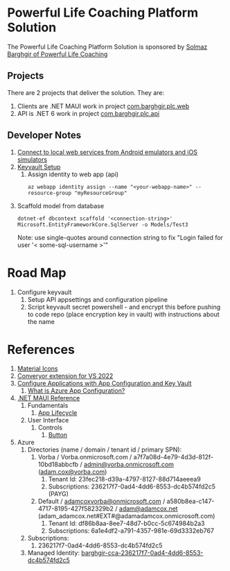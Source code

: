 ﻿# Powerful Life Coaching Platform Solution

The Powerful Life Coaching Platform Solution is sponsored by [Solmaz Barghgir of Powerful Life Coaching](http://barghgir.com/)

## Projects

There are 2 projects that deliver the solution. They are:

1. Clients are .NET MAUI work in project [com.barghgir.plc.web](https://github.com/abcox/com.barghgir.plc/tree/master/com.barghgir.plc.web)
2. API is .NET 6 work in project [com.barghgir.plc.api](https://github.com/abcox/com.barghgir.plc/tree/master/com.barghgir.plc.api)

## Developer Notes

1. [Connect to local web services from Android emulators and iOS simulators](https://learn.microsoft.com/en-us/dotnet/maui/data-cloud/local-web-services?view=net-maui-7.0)
2. [Keyvault Setup](https://learn.microsoft.com/en-us/azure/key-vault/general/tutorial-net-create-vault-azure-web-app)
    1. Assign identity to web app (api)
        ```
        az webapp identity assign --name "<your-webapp-name>" --resource-group "myResourceGroup"
        ```
3. Scaffold model from database
    ```
    dotnet-ef dbcontext scaffold '<connection-string>' Microsoft.EntityFrameworkCore.SqlServer -o Models/Test3
    ```
    Note: use single-quotes around connection string to fix "Login failed for user '< some-sql-username >'"

# Road Map

1. Configure keyvault
    1. Setup API appsettings and configuration pipeline
    2. Script keyvault secret powershell - and encrypt this before pushing to code repo (place encryption key in vault) with instructions about the name



# References

1. [Material Icons](https://github.com/AathifMahir/MauiIcons)
2. [Converyor extension for VS 2022](https://marketplace.visualstudio.com/items?itemName=vs-publisher-1448185.ConveyorbyKeyoti2022&ssr=false#overview)
3. [Configure Applications with App Configuration and Key Vault](https://learn.microsoft.com/en-us/samples/azure/azure-sdk-for-net/app-secrets-configuration/?tabs=visualstudio)
    1. [What is Azure App Configuration?](https://learn.microsoft.com/en-us/azure/azure-app-configuration/overview)
4. [.NET MAUI Reference](https://learn.microsoft.com/en-us/dotnet/maui/?view=net-maui-7.0)
    1. Fundamentals
        1. [App Lifecycle](https://learn.microsoft.com/en-us/dotnet/maui/fundamentals/app-lifecycle?view=net-maui-7.0)
    2. User Interface
        1. Controls
            1. [Button](https://learn.microsoft.com/en-us/dotnet/maui/user-interface/controls/button?view=net-maui-7.0)
5. Azure
    1. Directories (name / domain / tenant id / primary SPN):
        1. Vorba / Vorba.onmicrosoft.com / a7f7a08d-4e79-4d3d-812f-10bd18abbcfb / admin@vorba.onmicrosoft.com (adam.cox@vorba.com)
            1. Tenant Id: 23fec218-d39a-4797-8127-88d714aeeea9
            2. Subscriptions: 236217f7-0ad4-4dd6-8553-dc4b574fd2c5 (PAYG)
        2. Default / adamcoxvorba@onmicrosoft.com / a580b8ea-c147-4717-8195-427f582329b2 /  adam@adamcox.net (adam_adamcox.net#EXT#@adamadamcox.onmicrosoft.com)
            1. Tenant Id: df86b8aa-8ee7-48d7-b0cc-5c674984b2a3
            2. Subscriptions: 6a1e4df2-a791-4357-981e-69d3332eb767
    2. Subscriptions:
        1. 236217f7-0ad4-4dd6-8553-dc4b574fd2c5
    3. Managed Identity: [barghgir-cca-236217f7-0ad4-4dd6-8553-dc4b574fd2c5](https://portal.azure.com/#view/Microsoft_AAD_IAM/ManagedAppMenuBlade/~/Overview/objectId/994c8efd-3e69-4da1-85d6-20aeda3d3cbb/appId/dd1f0fb0-ef23-4188-8fdb-758a763028e4)
